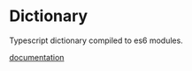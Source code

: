# Dictionary
Typescript dictionary compiled to es6 modules.

[documentation](https://FlippieCoetser.github.io/dictionary/)